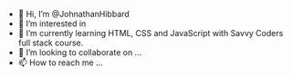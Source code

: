 - 👋 Hi, I’m @JohnathanHibbard
- 👀 I’m interested in 
- 🌱 I’m currently learning HTML, CSS and JavaScript with Savvy Coders full stack course.
- 💞️ I’m looking to collaborate on ...
- 📫 How to reach me ...

<!---
JohnathanHibbard/JohnathanHibbard is a ✨ special ✨ repository because its `README.md` (this file) appears on your GitHub profile.
You can click the Preview link to take a look at your changes.
--->
